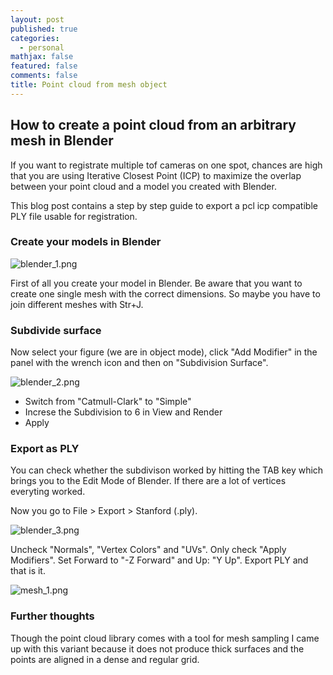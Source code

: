 ```yaml
---
layout: post
published: true
categories:
  - personal
mathjax: false
featured: false
comments: false
title: Point cloud from mesh object
---
```

## How to create a point cloud from an arbitrary mesh in Blender

If you want to registrate multiple tof cameras on one spot, chances are high that you are using Iterative Closest Point (ICP) to maximize the overlap between your point cloud and a model you created with Blender.

This blog post contains a step by step guide to export a pcl icp compatible PLY file usable for registration.

### Create your models in Blender

![blender_1.png]({{site.baseurl}}/images/blender_1.png)

First of all you create your model in Blender. Be aware that you want to create one single mesh with the correct dimensions. So maybe you have to join different meshes with Str+J.

### Subdivide surface

Now select your figure (we are in object mode), click "Add Modifier" in the panel with the wrench icon and then on "Subdivision Surface".

![blender_2.png]({{site.baseurl}}/images/blender_2.png)

- Switch from "Catmull-Clark" to "Simple"
- Increse the Subdivision to 6 in View and Render
- Apply

### Export as PLY

You can check whether the subdivison worked by hitting the TAB key which brings you to the Edit Mode of Blender. If there are a lot of vertices everyting worked.

Now you go to File > Export > Stanford (.ply). 

![blender_3.png]({{site.baseurl}}/images/blender_3.png)

Uncheck "Normals", "Vertex Colors" and "UVs". Only check "Apply Modifiers".
Set Forward to "-Z Forward" and Up: "Y Up". 
Export PLY and that is it.

![mesh_1.png]({{site.baseurl}}/images/mesh_1.png)

### Further thoughts

Though the point cloud library comes with a tool for mesh sampling I came up with this variant because it does not produce thick surfaces and the points are aligned in a dense and regular grid.


